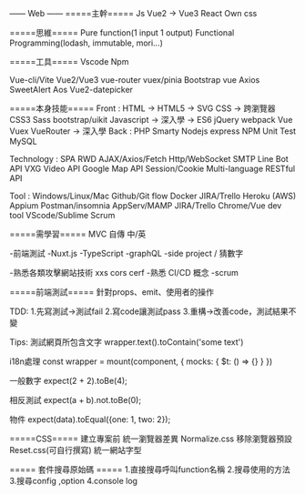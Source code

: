 —— Web ——
=====主幹=====
Js
Vue2 -> Vue3
React
Own css

=====思維=====
Pure function(1 input 1 output)
Functional Programming(lodash, immutable, mori...) 

=====工具=====
Vscode
Npm

Vue-cli/Vite Vue2/Vue3 vue-router vuex/pinia
Bootstrap vue
Axios
SweetAlert
Aos
Vue2-datepicker

=====本身技能=====
Front :
	HTML -> HTML5 -> SVG
	CSS -> 跨瀏覽器
		CSS3 
		Sass
		bootstrap/uikit
	Javascript -> 深入學  -> ES6
		jQuery
              webpack
		Vue Vuex VueRouter -> 深入學
Back :
	PHP
		Smarty
	Nodejs
		express
		NPM
		Unit Test
	MySQL

Technology :
	SPA
	RWD
	AJAX/Axios/Fetch
	Http/WebSocket
	SMTP
	Line Bot API
	VXG Video API
	Google Map API
	Session/Cookie
	Multi-language
	RESTful API

Tool :
	Windows/Linux/Mac
	Github/Git flow
	Docker
	JIRA/Trello
	Heroku (AWS)
	Appium
	Postman/insomnia
	AppServ/MAMP
	JIRA/Trello
	Chrome/Vue dev tool
	VScode/Sublime
	Scrum

=====需學習=====
MVC
自傳 中/英

-前端測試
-Nuxt.js
-TypeScript
-graphQL
-side project / 猜數字 

-熟悉各類攻擊網站技術 xxs cors cerf
-熟悉 CI/CD 概念
-scrum

=====前端測試=====
針對props、emit、使用者的操作


TDD: 
1.先寫測試->測試fail 
2.寫code讓測試pass
3.重構->改善code，測試結果不變

Tips:
測試網頁所包含文字
wrapper.text().toContain('some text')

i18n處理
const wrapper = mount(component, { mocks: { $t: () => {} } })

一般數字
expect(2 + 2).toBe(4);

相反測試
expect(a + b).not.toBe(0);

物件
expect(data).toEqual({one: 1, two: 2});

=====CSS=====
建立專案前
統一瀏覽器差異 Normalize.css
移除瀏覽器預設 Reset.css(可自行撰寫)
統一網站字型

===== 套件搜尋原始碼 =====
1.直接搜尋呼叫function名稱
2.搜尋使用的方法
3.搜尋config ,option
4.console log
